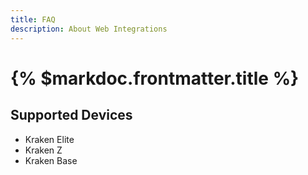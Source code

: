 ```yaml
---
title: FAQ
description: About Web Integrations
---
```


# {% $markdoc.frontmatter.title %}

## Supported Devices

- Kraken Elite
- Kraken Z
- Kraken Base
